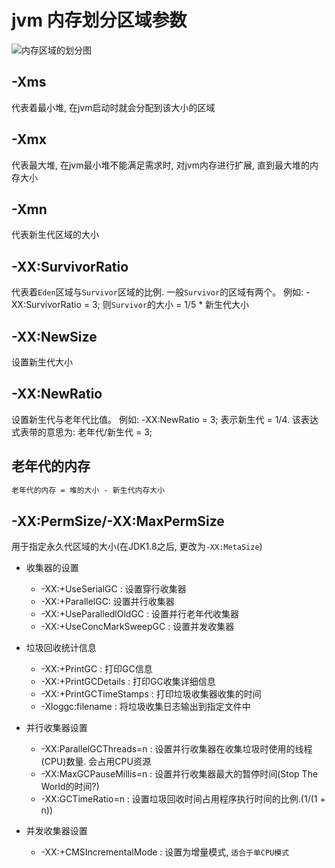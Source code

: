 # jvm 内存划分区域参数

![内存区域的划分图](../../img/jvm/Java-Memory-Model.png)

## -Xms

代表着最小堆, 在jvm启动时就会分配到该大小的区域

## -Xmx

代表最大堆, 在jvm最小堆不能满足需求时, 对jvm内存进行扩展, 直到最大堆的内存大小

## -Xmn

代表新生代区域的大小

## -XX:SurvivorRatio

代表着`Eden`区域与`Survivor`区域的比例. 一般`Survivor`的区域有两个。
例如:
-XX:SurvivorRatio = 3;
则`Survivor`的大小 = 1/5 * 新生代大小

## -XX:NewSize

设置新生代大小

## -XX:NewRatio

设置新生代与老年代比值。
例如:
-XX:NewRatio = 3; 表示新生代 = 1/4. 该表达式表带的意思为: 老年代/新生代 = 3;

## 老年代的内存

```txt
老年代的内存 = 堆的大小 - 新生代内存大小
```

## -XX:PermSize/-XX:MaxPermSize

用于指定永久代区域的大小(在JDK1.8之后, 更改为`-XX:MetaSize`)

+ 收集器的设置
  
  - -XX:+UseSerialGC : 设置穿行收集器
  - -XX:+ParallelGC: 设置并行收集器
  - -XX:+UseParalledlOldGC : 设置并行老年代收集器
  - -XX:+UseConcMarkSweepGC : 设置并发收集器

+ 垃圾回收统计信息
  
  - -XX:+PrintGC : 打印GC信息
  - -XX:+PrintGCDetails : 打印GC收集详细信息
  - -XX:+PrintGCTimeStamps : 打印垃圾收集器收集的时间
  - -Xloggc:filename : 将垃圾收集日志输出到指定文件中

+ 并行收集器设置
  
  - -XX:ParallelGCThreads=n : 设置并行收集器在收集垃圾时使用的线程(CPU)数量. 会占用CPU资源
  - -XX:MaxGCPauseMillis=n : 设置并行收集器最大的暂停时间(Stop The World的时间?)
  - -XX:GCTimeRatio=n : 设置垃圾回收时间占用程序执行时间的比例.(1/(1 + n))

+ 并发收集器设置
  
  - -XX:+CMSIncrementalMode : 设置为增量模式, `适合于单CPU模式`
